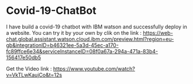 # Covid-19-ChatBot
I have build a covid-19 chatbot with IBM watson and successfully deploy in a website.
You can try it by your own by clik on the link : https://web-chat.global.assistant.watson.cloud.ibm.com/preview.html?region=eu-gb&integrationID=b46321ee-5a3d-45ec-a170-fc89ffce6e34&serviceInstanceID=08f0a67a-294a-471a-83b4-156417e50db5

Get the Video link : https://www.youtube.com/watch?v=VkTLwKaujCo&t=12s
